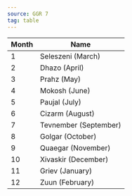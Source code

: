 ```yaml
---
source: GGR 7
tag: table
---
```


|Month|Name|
|--------|--------|
|1|Seleszeni (March)|
|2|Dhazo (April)|
|3|Prahz (May)|
|4|Mokosh (June)|
|5|Paujal (July)|
|6|Cizarm (August)|
|7|Tevnember (September)|
|8|Golgar (October)|
|9|Quaegar (November)|
|10|Xivaskir (December)|
|11|Griev (January)|
|12|Zuun (February)|
